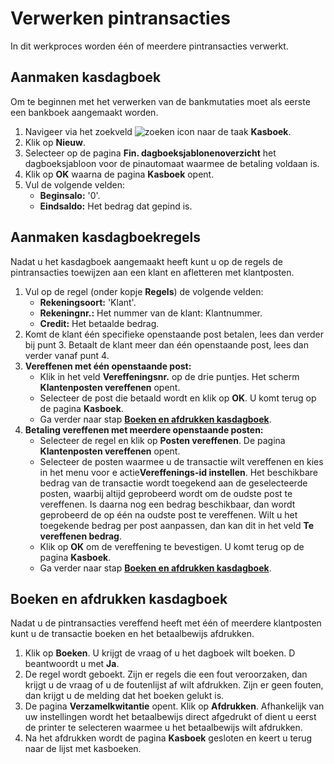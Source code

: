 # Verwerken pintransacties

In dit werkproces worden één of meerdere pintransacties verwerkt.

## Aanmaken kasdagboek

Om te beginnen met het verwerken van de bankmutaties moet als eerste een bankboek aangemaakt worden.

1. Navigeer via het zoekveld ![zoeken icon](/assets/images/zoeken.png "zoeken icon") naar de taak **Kasboek**.
2. Klik op **Nieuw**.
3. Selecteer op de pagina **Fin. dagboeksjablonenoverzicht** het dagboeksjabloon voor de pinautomaat waarmee de betaling voldaan is.
4.  Klik op **OK** waarna de pagina **Kasboek** opent.
5. Vul de volgende velden:
	* **Beginsalo:** '0'.
	* **Eindsaldo:** Het bedrag dat gepind is.

## Aanmaken kasdagboekregels

Nadat u het kasdagboek aangemaakt heeft kunt u op de regels de pintransacties toewijzen aan een klant en afletteren met klantposten.

1. Vul op de regel (onder kopje **Regels**) de volgende velden:
	* **Rekeningsoort:** 'Klant'.
	* **Rekeningnr.:** Het nummer van de klant: Klantnummer.
	* **Credit:** Het betaalde bedrag.
2. Komt de klant één specifieke openstaande post betalen, lees dan verder bij punt 3. Betaalt de klant meer dan één openstaande post, lees dan verder vanaf punt 4.
3. **Vereffenen met één openstaande post:**
	* Klik in het veld **Vereffeningsnr.** op de drie puntjes. Het scherm **Klantenposten vereffenen** opent.
	* Selecteer de post die betaald wordt en klik op **OK**. U komt terug op de pagina **Kasboek**.
	* Ga verder naar stap [**Boeken en afdrukken kasdagboek**](#boeken-en-afdrukken-kasdagboek).
4. **Betaling vereffenen met meerdere openstaande posten:**
	* Selecteer de regel en klik op **Posten vereffenen**. De pagina **Klantenposten vereffenen** opent.
	* Selecteer de posten waarmee u de transactie wilt vereffenen en kies in het menu voor e actie**Vereffenings-id instellen**. Het beschikbare bedrag van de transactie wordt toegekend aan de geselecteerde posten, waarbij altijd geprobeerd wordt om de oudste post te vereffenen. Is daarna nog een bedrag beschikbaar, dan wordt geprobeerd de op één na oudste post te vereffenen. Wilt u het toegekende bedrag per post aanpassen, dan kan dit in het veld **Te vereffenen bedrag**.
	* Klik op **OK** om de vereffening te bevestigen. U komt terug op de pagina **Kasboek**.
	* Ga verder naar stap [**Boeken en afdrukken kasdagboek**](#boeken-en-afdrukken-kasdagboek).

## Boeken en afdrukken kasdagboek

Nadat u de pintransacties vereffend heeft met één of meerdere klantposten kunt u de transactie boeken en het betaalbewijs afdrukken.

1. Klik op **Boeken**. U krijgt de vraag of u het dagboek wilt boeken. D beantwoordt u met **Ja**.
2. De regel wordt geboekt. Zijn er regels die een fout veroorzaken, dan krijgt u de vraag of u de foutenlijst af wilt afdrukken. Zijn er geen fouten, dan krijgt u de melding dat het boeken gelukt is.
3. De pagina **Verzamelkwitantie** opent. Klik op **Afdrukken**. Afhankelijk van uw instellingen wordt het betaalbewijs direct afgedrukt of dient u eerst de printer te selecteren waarmee u het betaalbewijs wilt afdrukken.
4. Na het afdrukken wordt de pagina **Kasboek** gesloten en keert u terug naar de lijst met kasboeken.
